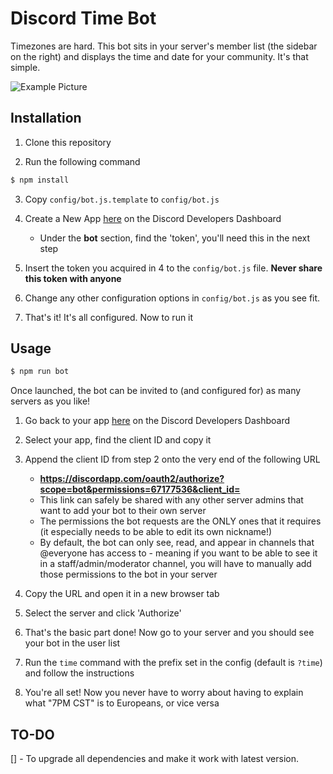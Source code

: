 # Discord Time Bot

Timezones are hard. This bot sits in your server's member list (the sidebar on the right) and displays the time and date for your community. It's that simple.

![Example Picture](https://i.imgur.com/oSi8lhK.png)

## Installation

1. Clone this repository

2. Run the following command

```sh
$ npm install
```

3. Copy `config/bot.js.template` to `config/bot.js`

4. Create a New App [here](https://discordapp.com/developers/applications/me) on the Discord Developers Dashboard

   - Under the **bot** section, find the 'token', you'll need this in the next step

5. Insert the token you acquired in 4 to the `config/bot.js` file. **Never share this token with anyone**

6. Change any other configuration options in `config/bot.js` as you see fit.

7. That's it! It's all configured. Now to run it

## Usage

```sh
$ npm run bot
```

Once launched, the bot can be invited to (and configured for) as many servers as you like!

1. Go back to your app [here](https://discordapp.com/developers/applications/me) on the Discord Developers Dashboard

2. Select your app, find the client ID and copy it

3. Append the client ID from step 2 onto the very end of the following URL

   - **https://discordapp.com/oauth2/authorize?scope=bot&permissions=67177536&client_id=**
   - This link can safely be shared with any other server admins that want to add your bot to their own server
   - The permissions the bot requests are the ONLY ones that it requires (it especially needs to be able to edit its own nickname!)
   - By default, the bot can only see, read, and appear in channels that @everyone has access to - meaning if you want to be able to see it in a staff/admin/moderator channel, you will have to manually add those permissions to the bot in your server

4. Copy the URL and open it in a new browser tab

5. Select the server and click 'Authorize'

6. That's the basic part done! Now go to your server and you should see your bot in the user list

7. Run the `time` command with the prefix set in the config (default is `?time`) and follow the instructions

8. You're all set! Now you never have to worry about having to explain what "7PM CST" is to Europeans, or vice versa

## TO-DO

[] - To upgrade all dependencies and make it work with latest version.
